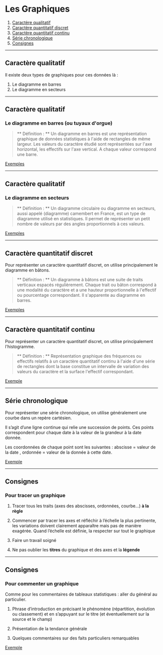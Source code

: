 # Les Graphiques

  1. [Caractère qualitatif](#/8/1)
  2. [Caractère quantitatif discret](#/8/4)
  3. [Caractère quantitatif continu](#/8/5)
  4. [Série chronologique](#/8/6)
  5. [Consignes](#/8/7)


----

## Caractère qualitatif

Il existe deux types de graphiques pour ces données là :
  1. Le diagramme en barres  
  2. Le diagramme en secteurs

----

## Caractère qualitatif

### Le diagramme en barres (ou tuyaux d'orgue)

> ** Définition : **
> Un diagramme en barres est une représentation graphique de données statistiques à l'aide de rectangles de même largeur. Les valeurs du caractère étudié sont représentées sur l'axe horizontal, les effectifs sur l'axe vertical. A chaque valeur correspond une barre.

[Exemples](files/exemples-diagramme-barres.odt)

----

## Caractère qualitatif

### Le diagramme en secteurs

> ** Définition : **
> Un diagramme circulaire ou diagramme en secteurs, aussi appelé (diagramme) camembert en France, est un type de diagramme utilisé en statistiques. Il permet de représenter un petit nombre de valeurs par des angles proportionnels à ces valeurs.

[Exemples](files/exemples-diagramme-secteurs.odt)

----

## Caractère quantitatif discret

Pour représenter un caractère quantitatif discret, on utilise principalement le diagramme en bâtons.

> ** Définition : **
> Un diagramme à bâtons est une suite de traits verticaux espacés régulièrement. Chaque trait ou bâton correspond à une modalité du caractère et a une hauteur proportionnelle à l'effectif ou pourcentage correspondant. Il s'apparente au diagramme en barres.

[Exemples](files/exemples-diagramme-batons.odt)

----

## Caractère quantitatif continu

Pour représenter un caractère quantitatif discret, on utilise principalement l'histogramme.

> ** Définition : **
> Représentation graphique des fréquences ou effectifs relatifs à un caractère quantitatif continu à l'aide d'une série de rectangles dont la base constitue un intervalle de variation des valeurs du caractère et la surface l'effectif correspondant.

[Exemple](files/exemple-histogramme.odt)

----

## Série chronologique

Pour représenter une série chronologique, on utilise généralement une courbe dans un repère cartésien.

Il s’agit d’une ligne continue qui relie une succession de points. Ces points correspondent pour chaque date à la valeur de la grandeur à la date donnée.  

Les coordonnées de chaque point sont les suivantes : abscisse = valeur de la date , ordonnée = valeur de la donnée à cette date.

[Exemple](files/exemple-courbe.odt)

----

## Consignes

### Pour tracer un graphique

  1. Tracer tous les traits (axes des abscisses, ordonnées, courbe…) **à la règle** 

  2. Commencer par tracer les axes et réfléchir à l’échelle la plus pertinente, les  variations doivent clairement apparaître mais pas de manière exagérée. Quand l’échelle est définie, la respecter sur tout le graphique 

  3. Faire un travail soigné

  4. Ne pas oublier les **titres** du graphique et des axes et la **légende**

----

## Consignes

### Pour commenter un graphique

Comme pour les commentaires de tableaux statistiques : aller du général au particulier.

1. Phrase d’introduction en précisant le phénomène (répartition, évolution ou classement) et en s’appuyant sur le titre (et éventuellement sur la source et le champ)

2. Présentation de la tendance générale

3. Quelques commentaires sur des faits particuliers remarquables

[Exemple](files/exemple-commentaire-graphique.odt)
